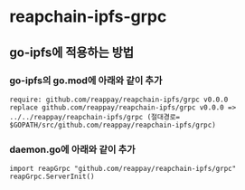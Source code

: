 # reapchain-ipfs-grpc


## go-ipfs에 적용하는 방법
### go-ipfs의 go.mod에 아래와 같이 추가
```
require: github.com/reappay/reapchain-ipfs/grpc v0.0.0
replace github.com/reappay/reapchain-ipfs/grpc v0.0.0 => ../../reappay/reapchain-ipfs/grpc (절대경로= $GOPATH/src/github.com/reappay/reapchain-ipfs/grpc)
```

### daemon.go에 아래와 같이 추가
```
import reapGrpc "github.com/reappay/reapchain-ipfs/grpc"
reapGrpc.ServerInit()
```